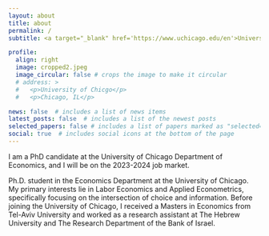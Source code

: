 ```yaml
---
layout: about
title: about
permalink: /
subtitle: <a target="_blank" href='https://www.uchicago.edu/en'>University of Chicago</a>, <a target="_blank" href='https://economics.uchicago.edu/'> Department of Economics </a>

profile:
  align: right
  image: cropped2.jpeg
  image_circular: false # crops the image to make it circular
  # address: >
  #   <p>University of Chicgo</p>
  #   <p>Chicago, IL</p>

news: false  # includes a list of news items
latest_posts: false  # includes a list of the newest posts
selected_papers: false # includes a list of papers marked as "selected={true}"
social: true  # includes social icons at the bottom of the page
---
```

I am a PhD candidate at the University of Chicago Department of Economics, and I will be on the 2023-2024 job market.

 Ph.D. student in the Economics Department at the University of Chicago. My primary interests lie in Labor Economics and Applied Econometrics, specifically focusing on the intersection of choice and information. Before joining the University of Chicago, I received a Masters in Economics from Tel-Aviv University and worked as a research assistant at The Hebrew University and The Research Department of the Bank of Israel.


<!-- Write your biography here. Tell the world about yourself. Link to your favorite [subreddit](http://reddit.com). You can put a picture in, too. The code is already in, just name your picture `prof_pic.jpg` and put it in the `img/` folder.

Put your address / P.O. box / other info right below your picture. You can also disable any of these elements by editing `profile` property of the YAML header of your `_pages/about.md`. Edit `_bibliography/papers.bib` and Jekyll will render your [publications page](/al-folio/publications/) automatically.

Link to your social media connections, too. This theme is set up to use [Font Awesome icons](http://fortawesome.github.io/Font-Awesome/) and [Academicons](https://jpswalsh.github.io/academicons/), like the ones below. Add your Facebook, Twitter, LinkedIn, Google Scholar, or just disable all of them. -->
